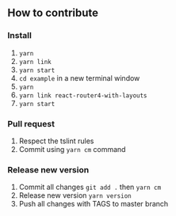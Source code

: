## How to contribute

### Install
1. `yarn`
1. `yarn link`
1. `yarn start`
1. `cd example` in a new terminal window
1. `yarn`
1. `yarn link react-router4-with-layouts`
1. `yarn start` 

### Pull request
1. Respect the tslint rules
1. Commit using `yarn cm` command

### Release new version
1. Commit all changes `git add .` then `yarn cm`
1. Release new version `yarn version`
1. Push all changes with TAGS to master branch

